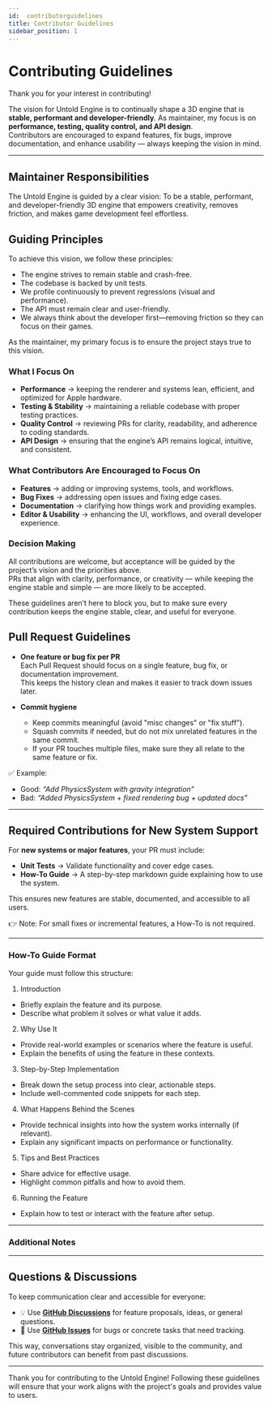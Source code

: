 ```yaml
---
id:  contributorguidelines
title: Contributor Guidelines
sidebar_position: 1
---
```


# Contributing Guidelines

Thank you for your interest in contributing! 
 
The vision for Untold Engine is to continually shape a 3D engine that is **stable, performant and developer-friendly**.
As maintainer, my focus is on **performance, testing, quality control, and API design**.  
Contributors are encouraged to expand features, fix bugs, improve documentation, and enhance usability — always keeping the vision in mind.  

---

## Maintainer Responsibilities  

The Untold Engine is guided by a clear vision: To be a stable, performant, and developer-friendly 3D engine that empowers creativity, removes friction, and makes game development feel effortless.

## Guiding Principles

To achieve this vision, we follow these principles:

- The engine strives to remain stable and crash-free.
- The codebase is backed by unit tests.
- We profile continuously to prevent regressions (visual and performance).
- The API must remain clear and user-friendly.
- We always think about the developer first—removing friction so they can focus on their games.

As the maintainer, my primary focus is to ensure the project stays true to this vision.  

### What I Focus On  
- **Performance** → keeping the renderer and systems lean, efficient, and optimized for Apple hardware.  
- **Testing & Stability** → maintaining a reliable codebase with proper testing practices.  
- **Quality Control** → reviewing PRs for clarity, readability, and adherence to coding standards.  
- **API Design** → ensuring that the engine’s API remains logical, intuitive, and consistent.  

### What Contributors Are Encouraged to Focus On  
- **Features** → adding or improving systems, tools, and workflows.  
- **Bug Fixes** → addressing open issues and fixing edge cases.  
- **Documentation** → clarifying how things work and providing examples.  
- **Editor & Usability** → enhancing the UI, workflows, and overall developer experience.  

### Decision Making  
All contributions are welcome, but acceptance will be guided by the project’s vision and the priorities above.  
PRs that align with clarity, performance, or creativity — while keeping the engine stable and simple — are more likely to be accepted.   

These guidelines aren’t here to block you, but to make sure every contribution keeps the engine stable, clear, and useful for everyone.

## Pull Request Guidelines

- **One feature or bug fix per PR**  
  Each Pull Request should focus on a single feature, bug fix, or documentation improvement.  
  This keeps the history clean and makes it easier to track down issues later.  

- **Commit hygiene**  
  - Keep commits meaningful (avoid "misc changes" or "fix stuff").  
  - Squash commits if needed, but do not mix unrelated features in the same commit.  
  - If your PR touches multiple files, make sure they all relate to the same feature or fix.  

✅ Example:  
- Good: *“Add PhysicsSystem with gravity integration”*  
- Bad: *“Added PhysicsSystem + fixed rendering bug + updated docs”*  

---

## Required Contributions for New System Support

For **new systems or major features**, your PR must include:

- **Unit Tests** → Validate functionality and cover edge cases.  
- **How-To Guide** → A step-by-step markdown guide explaining how to use the system.  

This ensures new features are stable, documented, and accessible to all users.  

👉 Note: For small fixes or incremental features, a How-To is not required.

---

### How-To Guide Format

Your guide must follow this structure:

1. Introduction

- Briefly explain the feature and its purpose.
- Describe what problem it solves or what value it adds.

2. Why Use It

- Provide real-world examples or scenarios where the feature is useful.
- Explain the benefits of using the feature in these contexts.

3. Step-by-Step Implementation

- Break down the setup process into clear, actionable steps.
- Include well-commented code snippets for each step.

4. What Happens Behind the Scenes

- Provide technical insights into how the system works internally (if relevant).
- Explain any significant impacts on performance or functionality.

5. Tips and Best Practices

- Share advice for effective usage.
- Highlight common pitfalls and how to avoid them.

6. Running the Feature

- Explain how to test or interact with the feature after setup.

---

### Additional Notes

---

## Questions & Discussions

To keep communication clear and accessible for everyone:

- 💡 Use **[GitHub Discussions](https://github.com/untoldengine/UntoldEngine/discussions)** for feature proposals, ideas, or general questions.  
- 🐞 Use **[GitHub Issues](https://github.com/untoldengine/UntoldEngine/issues)** for bugs or concrete tasks that need tracking.  

This way, conversations stay organized, visible to the community, and future contributors can benefit from past discussions.  

---

Thank you for contributing to the Untold Engine! Following these guidelines will ensure that your work aligns with the project's goals and provides value to users.
